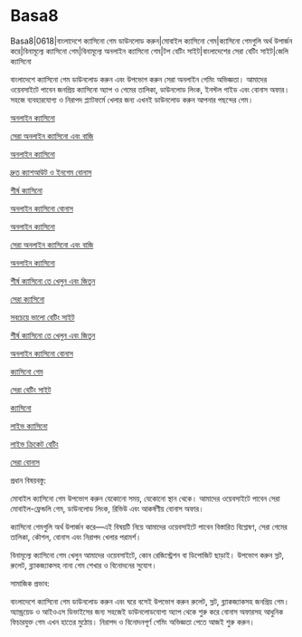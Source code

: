 # Basa8
Basa8|0618|বাংলাদেশে ক্যাসিনো গেম ডাউনলোড করুন|মোবাইল ক্যাসিনো গেম|ক্যাসিনো গেমগুলি অর্থ উপার্জন করে|বিনামূল্যে ক্যাসিনো গেম|বিনামূল্যে অনলাইন ক্যাসিনো গেম|টপ বেটিং সাইট|বাংলাদেশের সেরা বেটিং সাইট|জেলি ক্যাসিনো

বাংলাদেশে ক্যাসিনো গেম ডাউনলোড করুন এবং উপভোগ করুন সেরা অনলাইন গেমিং অভিজ্ঞতা। আমাদের ওয়েবসাইটে পাবেন জনপ্রিয় ক্যাসিনো অ্যাপ ও গেমের তালিকা, ডাউনলোড লিংক, ইনস্টল গাইড এবং বোনাস অফার। সহজে ব্যবহারযোগ্য ও নিরাপদ প্ল্যাটফর্মে খেলার জন্য এখনই ডাউনলোড করুন আপনার পছন্দের গেম।

<a href="https://basa8hub.com/">অনলাইন ক্যাসিনো</a>

<a href="https://basa8hub.net/">সেরা অনলাইন ক্যাসিনো এবং বাজি</a>

<a href="https://basa8sx.com/">অনলাইন ক্যাসিনো</a>

<a href="https://basa8sx.net/">দ্রুত ক্যাশআউট ও ইনগেম বোনাস</a>

<a href="https://basa8wap.net/">শীর্ষ ক্যাসিনো</a>

<a href="https://basa8wap.com/">অনলাইন ক্যাসিনো বোনাস</a>

<a href="https://basa8hub.com/">অনলাইন ক্যাসিনো</a>

<a href="https://basa8hub.net/">সেরা অনলাইন ক্যাসিনো এবং বাজি</a>

<a href="https://basa8vip.net/">অনলাইন ক্যাসিনো</a>

<a href="https://basa8us.net/">শীর্ষ ক্যাসিনো তে খেলুন এবং জিতুন</a>

<a href="https://basa8vip.com/">সেরা ক্যাসিনো</a>

<a href="https://basa8us.com/">সবচেয়ে ভালো বেটিং সাইট</a>

<a href="https://basa8us.net/">শীর্ষ ক্যাসিনো তে খেলুন এবং জিতুন</a>

<a href="https://basa8wap.com/">অনলাইন ক্যাসিনো বোনাস</a>

<a href="https://basa8pc.com/">ক্যাসিনো গেম</a>

<a href="https://basa8pc.net/">সেরা বেটিং সাইট</a>

<a href="https://basa8live.com/">ক্যাসিনো</a>

<a href="https://basa8live.net/">লাইভ ক্যাসিনো</a>

<a href="https://basa8uk.com/">লাইভ ক্রিকেট বেটিং</a>

<a href="https://basa8uk.net/">সেরা বোনাস</a>

প্রধান বিষয়বস্তু:

মোবাইল ক্যাসিনো গেম উপভোগ করুন যেকোনো সময়, যেকোনো স্থান থেকে। আমাদের ওয়েবসাইটে পাবেন সেরা মোবাইল-ফ্রেন্ডলি গেম, ডাউনলোড লিংক, রিভিউ এবং আকর্ষণীয় বোনাস অফার।

ক্যাসিনো গেমগুলি অর্থ উপার্জন করে—এই বিষয়টি নিয়ে আমাদের ওয়েবসাইটে পাবেন বিস্তারিত বিশ্লেষণ, সেরা গেমের তালিকা, কৌশল, বোনাস এবং নিরাপদ খেলার পরামর্শ।

বিনামূল্যে ক্যাসিনো গেম খেলুন আমাদের ওয়েবসাইটে, কোন রেজিস্ট্রেশন বা ডিপোজিট ছাড়াই। উপভোগ করুন স্লট, রুলেট, ব্ল্যাকজ্যাকসহ নানা গেম শেখার ও বিনোদনের সুযোগ।

সামাজিক প্রভাব:

বাংলাদেশে ক্যাসিনো গেম ডাউনলোড করুন এবং ঘরে বসেই উপভোগ করুন রুলেট, স্লট, ব্ল্যাকজ্যাকসহ জনপ্রিয় গেম। অ্যান্ড্রয়েড ও আইওএস ডিভাইসের জন্য সহজেই ডাউনলোডযোগ্য অ্যাপ থেকে শুরু করে বোনাস অফারসহ আধুনিক ফিচারযুক্ত গেম এখন হাতের মুঠোয়। নিরাপদ ও বিনোদনপূর্ণ গেমিং অভিজ্ঞতা পেতে আজই শুরু করুন।

